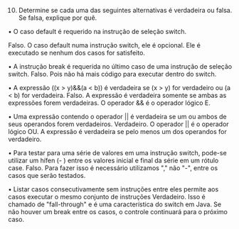 10. Determine se cada uma das seguintes alternativas é verdadeira ou falsa. Se falsa, explique por quê.

 • O caso default é requerido na instrução de seleção switch.
   
   Falso. O caso default numa instrução switch, ele é opcional. Ele é executado se nenhum dos casos for satisfeito.

 • A instrução break é requerida no último caso de uma instrução de seleção switch.
   Falso. Pois não há mais código para executar dentro do switch.  

 • A expressão ((x > y)&&(a < b)) é verdadeira se (x > y) for verdadeiro ou (a < b) for
 verdadeira.
   Falso. A expressão é verdadeira somente se ambas as expressões forem verdadeiras. O operador && é o operador lógico E. 

 • Uma expressão contendo o operador || é verdadeira se um ou ambos de seus operandos forem verdadeiros.
    Verdadeiro. O operador || é o operador lógico OU. A expressão é verdadeira se pelo menos um dos operandos for verdadeiro.
 
 • Para testar para uma série de valores em uma instrução switch, pode-se utilizar um
 hífen (- ) entre os valores inicial e final da série em um rótulo case.
   Falso. Para fazer isso é necessário utilizamos "," não "-",  entre os casos que serão testados.

 • Listar casos consecutivamente sem instruções entre eles permite aos casos executar o mesmo conjunto de  instruções
    Verdadeiro. Isso é chamado de "fall-through" e é uma característica do switch em Java. Se não houver um break entre os casos, o controle continuará para o próximo caso.
     
